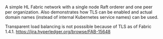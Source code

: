 A simple HL Fabric network with a single node Raft orderer and one peer per organization. 
Also demonstrates how TLS can be enabled and actual domain names (instead of internal Kubernetes service names) can be used.

Transparent load balancing is not posssible because of TLS as of Fabric 1.4.1.
https://jira.hyperledger.org/browse/FAB-15648
